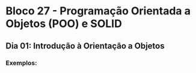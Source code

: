 # Bloco 27 - Programação Orientada a Objetos (POO) e SOLID
## Dia 01: Introdução à Orientação a Objetos
### Exemplos:
